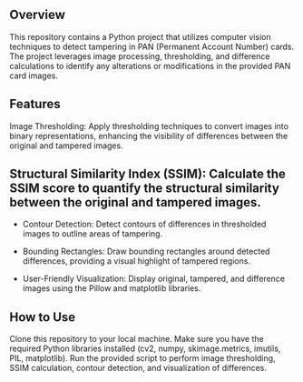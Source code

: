 ## Overview
This repository contains a Python project that utilizes computer vision techniques to detect tampering in PAN (Permanent Account Number) cards. The project leverages image processing, thresholding, and difference calculations to identify any alterations or modifications in the provided PAN card images.

 ## Features
Image Thresholding: Apply thresholding techniques to convert images into binary representations, enhancing the visibility of differences between the original and tampered images.

 ## Structural Similarity Index (SSIM): Calculate the SSIM score to quantify the structural similarity between the original and tampered images.

- Contour Detection: Detect contours of differences in thresholded images to outline areas of tampering.

- Bounding Rectangles: Draw bounding rectangles around detected differences, providing a visual highlight of tampered regions.

- User-Friendly Visualization: Display original, tampered, and difference images using the Pillow and matplotlib libraries.

 ## How to Use
Clone this repository to your local machine.
Make sure you have the required Python libraries installed (cv2, numpy, skimage.metrics, imutils, PIL, matplotlib).
Run the provided script to perform image thresholding, SSIM calculation, contour detection, and visualization of differences.
